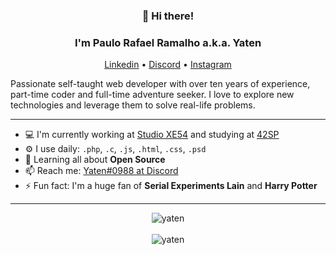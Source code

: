 
<h3 align="center">👋 Hi there!</h3>
<h3 align="center">I'm Paulo Rafael Ramalho a.k.a. Yaten</h3>
<p align="center">
  <a href="https://www.linkedin.com/in/prafaelramalho/">Linkedin</a> •
  <a href="https://discordapp.com/users/184121880695799808">Discord</a> •
  <a href="https://www.instagram.com/xyaten/">Instagram</a>
</p>

Passionate self-taught web developer with over ten years of experience, part-time coder and full-time adventure seeker. I love to explore new technologies and leverage them to solve real-life problems.

---

- 💻 I'm currently working at [Studio XE54](https://xe54.pro/) and studying at [42SP](https://www.42sp.org.br/)
- ⚙️ I use daily: `.php`, `.c`, `.js`, `.html`, `.css`, `.psd`
- 🌱 Learning all about **Open Source**
- 📫 Reach me: [Yaten#0988 at Discord](https://discordapp.com/users/184121880695799808)
- ⚡️ Fun fact: I'm a huge fan of **Serial Experiments Lain** and **Harry Potter**

---

<p align="center">
  <img src="https://github-profile-trophy.vercel.app/?username=yaten&title=Commit,Followers&theme=onedark&row=1&column=2&no-bg=true&margin-w=15&no-frame=true" alt="yaten" /></a>
  <br>
  <br>
  <img src="https://github-readme-streak-stats.herokuapp.com/?user=Yaten&theme=dracula&hide_border=true" alt="yaten" /></a>
</p>

<!--
**Yaten/Yaten** is a ✨ _special_ ✨ repository because its `README.md` (this file) appears on your GitHub profile.

Here are some ideas to get you started:

- 🔭 I’m currently working on ...
- 🌱 I’m currently learning ...
- 👯 I’m looking to collaborate on ...
- 🤔 I’m looking for help with ...
- 💬 Ask me about ...
- 📫 How to reach me: ...
- 😄 Pronouns: ...
- ⚡ Fun fact: ...
-->
